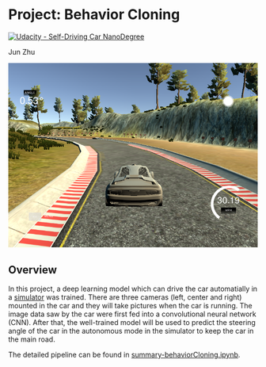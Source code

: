 # Project: Behavior Cloning 
[![Udacity - Self-Driving Car NanoDegree](https://s3.amazonaws.com/udacity-sdc/github/shield-carnd.svg)](http://www.udacity.com/drive)

Jun Zhu

![alt text](highlight-1.png)

## Overview

In this project, a deep learning model which can drive the car automatially in a [simulator](https://github.com/udacity/self-driving-car-sim) was trained. There are three cameras (left, center and right) mounted in the car and they will take pictures when the car is running. The image data saw by the car were first fed into a convolutional neural network (CNN). After that, the well-trained model will be used to predict the steering angle of the car in the autonomous mode in the simulator to keep the car in the main road.

The detailed pipeline can be found in [summary-behaviorCloning.ipynb](summary-behaviorCloning.ipynb).

